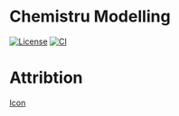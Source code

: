 # Chemistru Modelling

[![License](https://img.shields.io/badge/)]()
[![CI]()]()

# Attribtion

[Icon](https://www.flaticon.com/authors/freepik)